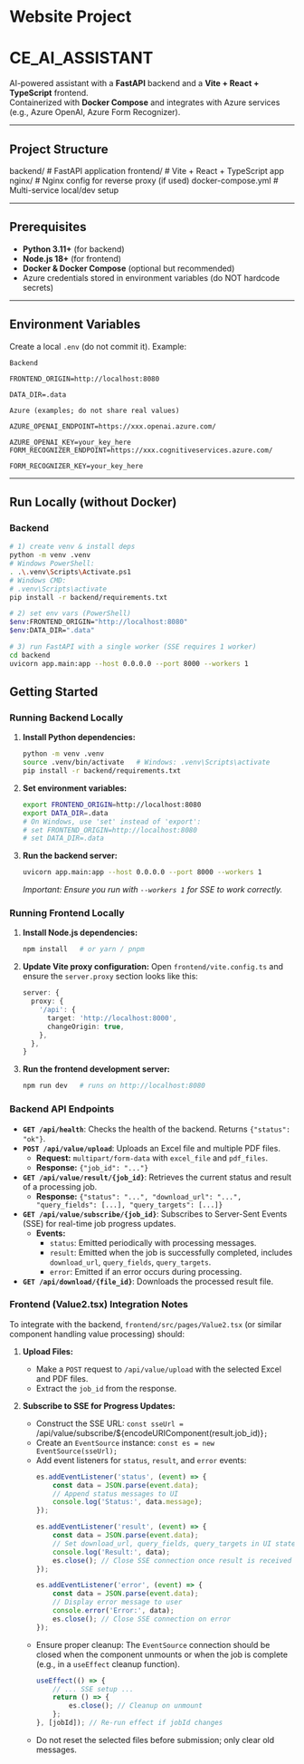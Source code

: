 # Website Project

# CE_AI_ASSISTANT

AI-powered assistant with a **FastAPI** backend and a **Vite + React + TypeScript** frontend.  
Containerized with **Docker Compose** and integrates with Azure services (e.g., Azure OpenAI, Azure Form Recognizer).

---

## Project Structure
backend/ # FastAPI application
frontend/ # Vite + React + TypeScript app
nginx/ # Nginx config for reverse proxy (if used)
docker-compose.yml # Multi-service local/dev setup

---

## Prerequisites

- **Python 3.11+** (for backend)
- **Node.js 18+** (for frontend)
- **Docker & Docker Compose** (optional but recommended)
- Azure credentials stored in environment variables (do NOT hardcode secrets)

---

## Environment Variables

Create a local `.env` (do not commit it). Example:
```
Backend

FRONTEND_ORIGIN=http://localhost:8080

DATA_DIR=.data

Azure (examples; do not share real values)

AZURE_OPENAI_ENDPOINT=https://xxx.openai.azure.com/

AZURE_OPENAI_KEY=your_key_here
FORM_RECOGNIZER_ENDPOINT=https://xxx.cognitiveservices.azure.com/

FORM_RECOGNIZER_KEY=your_key_here
```

---

## Run Locally (without Docker)

### Backend
```bash
# 1) create venv & install deps
python -m venv .venv
# Windows PowerShell:
. .\.venv\Scripts\Activate.ps1
# Windows CMD:
# .venv\Scripts\activate
pip install -r backend/requirements.txt

# 2) set env vars (PowerShell)
$env:FRONTEND_ORIGIN="http://localhost:8080"
$env:DATA_DIR=".data"

# 3) run FastAPI with a single worker (SSE requires 1 worker)
cd backend
uvicorn app.main:app --host 0.0.0.0 --port 8000 --workers 1
```

## Getting Started

### Running Backend Locally

1.  **Install Python dependencies:**
    ```bash
    python -m venv .venv
    source .venv/bin/activate   # Windows: .venv\Scripts\activate
    pip install -r backend/requirements.txt
    ```
2.  **Set environment variables:**
    ```bash
    export FRONTEND_ORIGIN=http://localhost:8080
    export DATA_DIR=.data
    # On Windows, use 'set' instead of 'export':
    # set FRONTEND_ORIGIN=http://localhost:8080
    # set DATA_DIR=.data
    ```
3.  **Run the backend server:**
    ```bash
    uvicorn app.main:app --host 0.0.0.0 --port 8000 --workers 1
    ```
    *Important: Ensure you run with `--workers 1` for SSE to work correctly.*

### Running Frontend Locally

1.  **Install Node.js dependencies:**
    ```bash
    npm install   # or yarn / pnpm
    ```
2.  **Update Vite proxy configuration:**
    Open `frontend/vite.config.ts` and ensure the `server.proxy` section looks like this:
    ```typescript
    server: {
      proxy: {
        '/api': {
          target: 'http://localhost:8000',
          changeOrigin: true,
        },
      },
    }
    ```
3.  **Run the frontend development server:**
    ```bash
    npm run dev   # runs on http://localhost:8080
    ```

### Backend API Endpoints

- **`GET /api/health`**: Checks the health of the backend. Returns `{"status": "ok"}`.
- **`POST /api/value/upload`**: Uploads an Excel file and multiple PDF files.
  - **Request:** `multipart/form-data` with `excel_file` and `pdf_files`.
  - **Response:** `{"job_id": "..."}`
- **`GET /api/value/result/{job_id}`**: Retrieves the current status and result of a processing job.
  - **Response:** `{"status": "...", "download_url": "...", "query_fields": [...], "query_targets": [...]}`
- **`GET /api/value/subscribe/{job_id}`**: Subscribes to Server-Sent Events (SSE) for real-time job progress updates.
  - **Events:**
    - `status`: Emitted periodically with processing messages.
    - `result`: Emitted when the job is successfully completed, includes `download_url`, `query_fields`, `query_targets`.
    - `error`: Emitted if an error occurs during processing.
- **`GET /api/download/{file_id}`**: Downloads the processed result file.

### Frontend (Value2.tsx) Integration Notes

To integrate with the backend, `frontend/src/pages/Value2.tsx` (or similar component handling value processing) should:

1.  **Upload Files:**
    -   Make a `POST` request to `/api/value/upload` with the selected Excel and PDF files.
    -   Extract the `job_id` from the response.

2.  **Subscribe to SSE for Progress Updates:**
    -   Construct the SSE URL: `const sseUrl = `/api/value/subscribe/${encodeURIComponent(result.job_id)}`;`
    -   Create an `EventSource` instance: `const es = new EventSource(sseUrl);`
    -   Add event listeners for `status`, `result`, and `error` events:
        ```typescript
        es.addEventListener('status', (event) => {
            const data = JSON.parse(event.data);
            // Append status messages to UI
            console.log('Status:', data.message);
        });

        es.addEventListener('result', (event) => {
            const data = JSON.parse(event.data);
            // Set download_url, query_fields, query_targets in UI state
            console.log('Result:', data);
            es.close(); // Close SSE connection once result is received
        });

        es.addEventListener('error', (event) => {
            const data = JSON.parse(event.data);
            // Display error message to user
            console.error('Error:', data);
            es.close(); // Close SSE connection on error
        });
        ```
    -   Ensure proper cleanup: The `EventSource` connection should be closed when the component unmounts or when the job is complete (e.g., in a `useEffect` cleanup function).
        ```typescript
        useEffect(() => {
            // ... SSE setup ...
            return () => {
                es.close(); // Cleanup on unmount
            };
        }, [jobId]); // Re-run effect if jobId changes
        ```
    -   Do not reset the selected files before submission; only clear old messages.